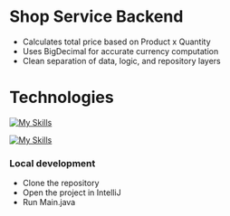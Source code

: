 # Shop Service Backend
- Calculates total price based on Product x Quantity
- Uses BigDecimal for accurate currency computation
- Clean separation of data, logic, and repository layers

# Technologies

[![My Skills](https://skillicons.dev/icons?i=java)](https://skillicons.dev) 

[![My Skills](https://skillicons.dev/icons?i=maven)](https://skillicons.dev)

### Local development

- Clone the repository
- Open the project in IntelliJ
- Run Main.java

 
